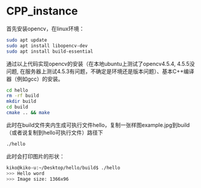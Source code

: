 # CPP_instance

首先安装opencv，在linux环境：
```bash
sudo apt update
sudo apt install libopencv-dev
sudo apt install build-essential
```
通过以上代码实现opencv的安装（在本地ubuntu上测试了opencv4.5.4, 4.5.5没问题, 在服务器上测试4.5.3有问题，不确定是环境还是版本问题）、基本C++编译器（例如gcc）的安装。


```bash
cd hello
rm -rf build
mkdir build
cd build
cmake .. && make
```
此时在build文件夹内生成可执行文件hello，复制一张样图example.jpg到build（或者说复制到hello可执行文件）路径下

```bash
./hello
```
此时会打印图片的形状：
```bash
kiko@kiko-u:~/Desktop/hello/build$ ./hello
>>> Hello word
>>> Image size: 1366x96
```
